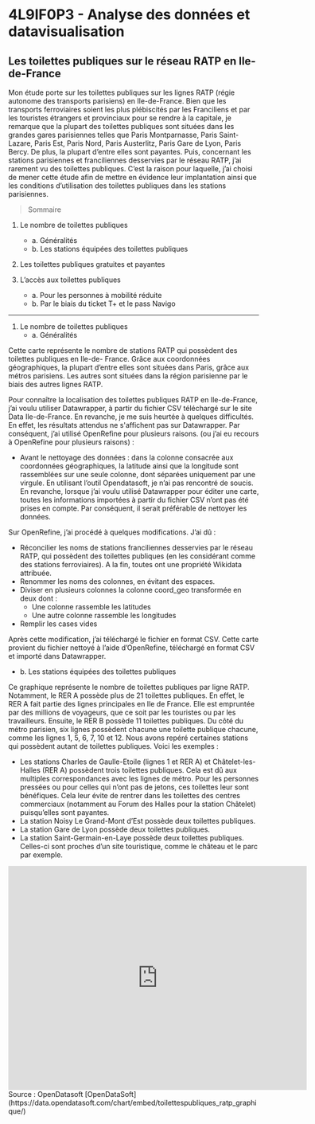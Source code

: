 # 4L9IF0P3 - Analyse des données et datavisualisation 

## **Les toilettes publiques sur le réseau RATP en Ile-de-France**
 
Mon étude porte sur les toilettes publiques sur les lignes RATP (régie autonome des transports parisiens) en Ile-de-France. Bien que les transports ferroviaires soient les plus plébiscités par les Franciliens et par les touristes étrangers et provinciaux pour se rendre à la capitale, je remarque que la plupart des toilettes publiques sont situées dans les grandes gares parisiennes telles que Paris Montparnasse, Paris Saint-Lazare, Paris Est, Paris Nord, Paris Austerlitz, Paris Gare de Lyon, Paris Bercy. De plus, la plupart d’entre elles sont payantes. Puis, concernant les stations parisiennes et franciliennes desservies par le réseau RATP, j’ai rarement vu des toilettes publiques. 
C’est la raison pour laquelle, j’ai choisi de mener cette étude afin de mettre en évidence leur implantation ainsi que les conditions d’utilisation des toilettes publiques dans les stations parisiennes. 


> Sommaire 

1. Le nombre de toilettes publiques 
   * a. Généralités
   * b. Les stations équipées des toilettes publiques 

2. Les toilettes publiques gratuites et payantes

3. L’accès aux toilettes publiques 
   * a. Pour les personnes à mobilité réduite
   * b. Par le biais du ticket T+ et le pass Navigo


___________________________________________________________



1. Le nombre de toilettes publiques
   * a. Généralités 

Cette carte représente le nombre de stations RATP qui possèdent des toilettes publiques en Ile-de- France. Grâce aux coordonnées géographiques, la plupart d’entre elles sont situées dans Paris, grâce aux métros parisiens. Les autres sont situées dans la région parisienne par le biais des autres lignes RATP. 




Pour connaître la localisation des toilettes publiques RATP en Ile-de-France, j’ai voulu utiliser Datawrapper, à partir du fichier CSV téléchargé sur le site Data Ile-de-France. En revanche, je me suis heurtée à quelques difficultés. En effet, les résultats attendus ne s'affichent pas sur Datawrapper. Par conséquent, j’ai utilisé OpenRefine pour plusieurs raisons. (ou j’ai eu recours à OpenRefine pour plusieurs raisons) :
- Avant le nettoyage des données : dans la colonne consacrée aux coordonnées géographiques, la latitude ainsi que la longitude sont rassemblées sur une seule colonne, dont séparées uniquement par une virgule. En utilisant l’outil Opendatasoft, je n’ai pas rencontré de soucis. En revanche, lorsque j’ai voulu utilisé Datawrapper pour éditer une carte, toutes les informations importées à partir du fichier CSV n’ont pas été prises en compte. Par conséquent, il serait préférable de nettoyer les données. 

Sur OpenRefine, j’ai procédé à quelques modifications. J’ai dû : 
- Réconcilier les noms de stations franciliennes desservies par le réseau RATP, qui possèdent des toilettes publiques (en les considérant comme des stations ferroviaires).  A la fin, toutes ont une propriété Wikidata attribuée. 
- Renommer les noms des colonnes, en évitant des espaces. 
- Diviser en plusieurs colonnes la colonne coord_geo transformée en deux dont : 
  - Une colonne rassemble les latitudes
  - Une autre colonne rassemble les longitudes
- Remplir les cases vides 

Après cette modification, j’ai téléchargé le fichier en format CSV. Cette carte provient du fichier nettoyé à l’aide d’OpenRefine, téléchargé en format CSV et importé dans Datawrapper. 

   * b. Les stations équipées des toilettes publiques

Ce graphique représente le nombre de toilettes publiques par ligne RATP. Notamment, le RER A possède plus de 21 toilettes publiques. En effet, le RER A fait partie des lignes principales en Ile de France. Elle est empruntée par des millions de voyageurs, que ce soit par les touristes ou par les travailleurs. Ensuite, le RER B possède 11 toilettes publiques.
Du côté du métro parisien, six lignes possèdent chacune une toilette publique chacune, comme les lignes 1, 5, 6, 7, 10 et 12. 
Nous avons repéré certaines stations qui possèdent autant de toilettes publiques. Voici les exemples :
- Les stations Charles de Gaulle-Etoile (lignes 1 et RER A) et Châtelet-les-Halles (RER A) possèdent trois toilettes publiques. Cela est dû aux multiples correspondances avec les lignes de métro. Pour les personnes pressées ou pour celles qui n’ont pas de jetons, ces toilettes leur sont bénéfiques. Cela leur évite de rentrer dans les toilettes des centres commerciaux (notamment au Forum des Halles pour la station Châtelet) puisqu’elles sont payantes. 
- La station Noisy Le Grand-Mont d’Est possède deux toilettes publiques. 
- La station Gare de Lyon possède deux toilettes publiques. 
- La station Saint-Germain-en-Laye possède deux toilettes publiques. Celles-ci sont proches d’un site touristique, comme le château et le parc par exemple.  


<iframe src="https://data.opendatasoft.com/chart/embed/toilettespubliques_ratp_graphique/?&static=false&datasetcard=false" width="600" height="450" frameborder="0"></iframe>
Source : OpenDatasoft 
[OpenDataSoft] (https://data.opendatasoft.com/chart/embed/toilettespubliques_ratp_graphique/)


